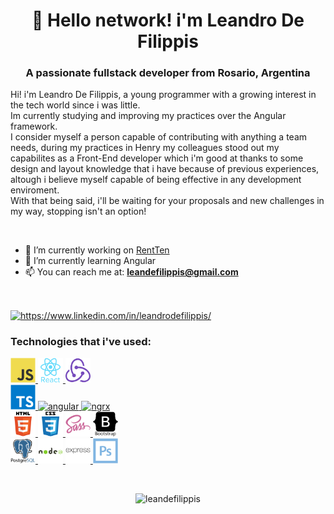 <h1 align="center">👋 Hello network! i'm Leandro De Filippis</h1>
<h3 align="center">A passionate fullstack developer from Rosario, Argentina</h3>
<p align="center">

<p align="left">Hi! i'm Leandro De Filippis, a young programmer with a growing interest in the tech world since i was little.<br />
Im currently studying and improving my practices over the Angular framework.<br />
I consider myself a person capable of contributing with anything a team needs, during my practices in Henry my colleagues stood out my capabilites as a Front-End developer which i'm good at thanks to some design and layout knowledge that i have because of previous experiences, altough i believe myself capable of being effective in any development enviroment.<br />
With that being said, i'll be waiting for your proposals and new challenges in my way, stopping isn't an option!</p><br />

- 🔭 I’m currently working on [RentTen](https://rent-ten.vercel.app/home)
- 🌱 I’m currently learning Angular
- 📫 You can reach me at: **leandefilippis@gmail.com**
<br />

  <a href="https://www.linkedin.com/in/leandrodefilippis/" target="blank"><img align="center" src="https://upload.wikimedia.org/wikipedia/commons/thumb/0/01/LinkedIn_Logo.svg/2560px-LinkedIn_Logo.svg.png" alt="https://www.linkedin.com/in/leandrodefilippis/" height="30" width="110" /></a>

<h3 align="left">Technologies that i've used:</h3>
<p align="left">
  <a href="https://developer.mozilla.org/en-US/docs/Web/JavaScript" target="_blank" rel="noreferrer"> 
    <img src="https://raw.githubusercontent.com/devicons/devicon/master/icons/javascript/javascript-original.svg" alt="javascript" width="40" height="40"/>
  </a>
  <a href="https://reactjs.org/" target="_blank" rel="noreferrer"> 
   <img src="https://raw.githubusercontent.com/devicons/devicon/master/icons/react/react-original-wordmark.svg" alt="react" width="40" height="40"/> 
  </a> 
  <a href="https://redux.js.org" target="_blank" rel="noreferrer"> 
    <img src="https://raw.githubusercontent.com/devicons/devicon/master/icons/redux/redux-original.svg" alt="redux" width="40" height="40"/>
  </a><br />
  
  <a href="https://www.typescriptlang.org/" target="_blank" rel="noreferrer"> 
   <img src="https://raw.githubusercontent.com/devicons/devicon/master/icons/typescript/typescript-original.svg" alt="typescript" width="40" height="40"/> 
  </a>
  <a href="https://angular.io" target="_blank" rel="noreferrer"> 
   <img src="https://angular.io/assets/images/logos/angular/angular.svg" alt="angular" width="40" height="40"/> 
  </a>
    <a href="https://ngrx.io" target="_blank" rel="noreferrer"> 
    <img src="https://ngrx.io/assets/images/badge.svg" alt="ngrx" width="40" height="40"/> 
  </a><br />
  
  <a href="https://www.w3.org/html/" target="_blank" rel="noreferrer">
   <img src="https://raw.githubusercontent.com/devicons/devicon/master/icons/html5/html5-original-wordmark.svg" alt="html5" width="40" height="40"/> 
  </a>  
  <a href="https://www.w3schools.com/css/" target="_blank" rel="noreferrer">
   <img src="https://raw.githubusercontent.com/devicons/devicon/master/icons/css3/css3-original-wordmark.svg" alt="css3" width="40" height="40"/> 
  </a> 
  <a href="https://sass-lang.com" target="_blank" rel="noreferrer"> 
    <img src="https://raw.githubusercontent.com/devicons/devicon/master/icons/sass/sass-original.svg" alt="sass" width="40" height="40"/> 
  </a>  
  <a href="https://getbootstrap.com" target="_blank" rel="noreferrer">
    <img src="https://raw.githubusercontent.com/devicons/devicon/master/icons/bootstrap/bootstrap-plain-wordmark.svg" alt="bootstrap" width="40" height="40"/>
  </a><br />
  
  <a href="https://www.postgresql.org" target="_blank" rel="noreferrer"> 
    <img src="https://raw.githubusercontent.com/devicons/devicon/master/icons/postgresql/postgresql-original-wordmark.svg" alt="postgresql" width="40" height="40"/>     </a>
  <a href="https://nodejs.org" target="_blank" rel="noreferrer"> 
    <img src="https://raw.githubusercontent.com/devicons/devicon/master/icons/nodejs/nodejs-original-wordmark.svg" alt="nodejs" width="40" height="40"/> 
  </a> 
  <a href="https://expressjs.com" target="_blank" rel="noreferrer">
    <img src="https://raw.githubusercontent.com/devicons/devicon/master/icons/express/express-original-wordmark.svg" alt="express" width="40" height="40"/>
  </a>
  <a href="https://www.photoshop.com/en" target="_blank" rel="noreferrer"> 
    <img src="https://raw.githubusercontent.com/devicons/devicon/master/icons/photoshop/photoshop-line.svg" alt="photoshop" width="40" height="40"/>
  </a>
</p><br />

<p align="center"> <img src="https://komarev.com/ghpvc/?username=leandefilippis&label=Profile%20views&color=0e75b6&style=flat" alt="leandefilippis" /> </p>
